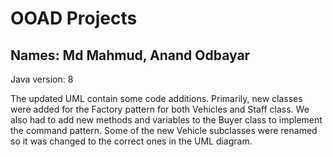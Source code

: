 # OOAD Projects

## Names: Md Mahmud, Anand Odbayar

Java version: 8

The updated UML contain some code additions. Primarily, new classes were added for the Factory pattern for both Vehicles and Staff class. We also had to add new methods and variables to the Buyer class to implement the command pattern. Some of the new Vehicle subclasses were renamed so it was changed to the correct ones in the UML diagram.
